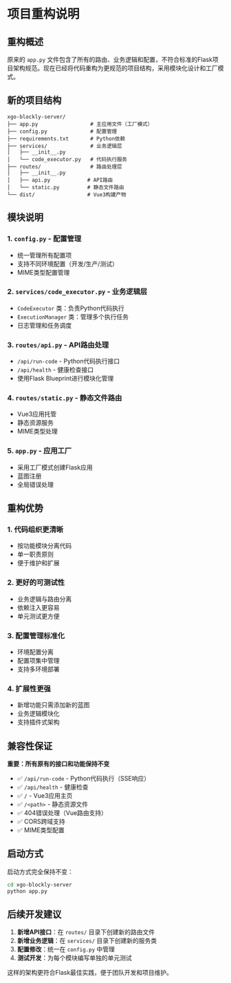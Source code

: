 # 项目重构说明

## 重构概述

原来的 `app.py` 文件包含了所有的路由、业务逻辑和配置，不符合标准的Flask项目架构规范。现在已经将代码重构为更规范的项目结构，采用模块化设计和工厂模式。

## 新的项目结构

```
xgo-blockly-server/
├── app.py                 # 主应用文件（工厂模式）
├── config.py              # 配置管理
├── requirements.txt       # Python依赖
├── services/              # 业务逻辑层
│   ├── __init__.py
│   └── code_executor.py   # 代码执行服务
├── routes/                # 路由处理层
│   ├── __init__.py
│   ├── api.py            # API路由
│   └── static.py         # 静态文件路由
└── dist/                 # Vue3构建产物
```

## 模块说明

### 1. `config.py` - 配置管理
- 统一管理所有配置项
- 支持不同环境配置（开发/生产/测试）
- MIME类型配置管理

### 2. `services/code_executor.py` - 业务逻辑层
- `CodeExecutor` 类：负责Python代码执行
- `ExecutionManager` 类：管理多个执行任务
- 日志管理和任务调度

### 3. `routes/api.py` - API路由处理
- `/api/run-code` - Python代码执行接口
- `/api/health` - 健康检查接口
- 使用Flask Blueprint进行模块化管理

### 4. `routes/static.py` - 静态文件路由
- Vue3应用托管
- 静态资源服务
- MIME类型处理

### 5. `app.py` - 应用工厂
- 采用工厂模式创建Flask应用
- 蓝图注册
- 全局错误处理

## 重构优势

### 1. **代码组织更清晰**
- 按功能模块分离代码
- 单一职责原则
- 便于维护和扩展

### 2. **更好的可测试性**
- 业务逻辑与路由分离
- 依赖注入更容易
- 单元测试更方便

### 3. **配置管理标准化**
- 环境配置分离
- 配置项集中管理
- 支持多环境部署

### 4. **扩展性更强**
- 新增功能只需添加新的蓝图
- 业务逻辑模块化
- 支持插件式架构

## 兼容性保证

**重要：所有原有的接口和功能保持不变**

- ✅ `/api/run-code` - Python代码执行（SSE响应）
- ✅ `/api/health` - 健康检查
- ✅ `/` - Vue3应用主页
- ✅ `/<path>` - 静态资源文件
- ✅ 404错误处理（Vue路由支持）
- ✅ CORS跨域支持
- ✅ MIME类型配置

## 启动方式

启动方式完全保持不变：

```bash
cd xgo-blockly-server
python app.py
```

## 后续开发建议

1. **新增API接口**：在 `routes/` 目录下创建新的路由文件
2. **新增业务逻辑**：在 `services/` 目录下创建新的服务类
3. **配置修改**：统一在 `config.py` 中管理
4. **测试开发**：为每个模块编写单独的单元测试

这样的架构更符合Flask最佳实践，便于团队开发和项目维护。